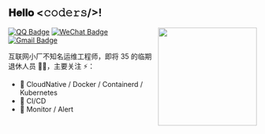 <h2> 𝐇𝐞𝐥𝐥𝐨 <𝚌𝚘𝚍𝚎𝚛𝚜/>!</h2>

<img align='right' src='https://user-images.githubusercontent.com/5713670/87202985-820dcb80-c2b6-11ea-9f56-7ec461c497c3.gif' width='200"'>

[![QQ Badge](https://img.shields.io/badge/-1214966109-1f883d?style=flat-square&logo=tencentqq&logoColor=white)](1214966109) 
[![WeChat Badge](https://img.shields.io/badge/-ezopscn-blue?style=flat-square&logo=Wechat&logoColor=white)](ezopscn) 
[![Gmail Badge](https://img.shields.io/badge/-ezops.cn@gmail.com-c14438?style=flat-square&logo=Gmail&logoColor=white&link=mailto:ezops.cn@gmail.com)](mailto:ezops.cn@gmail.com)

互联网小厂不知名运维工程师，即将 35 的临期退休人员 🐱‍🐉，主要关注 ⚡：

- 🐋 CloudNative / Docker / Containerd / Kubernetes
- 🎯 CI/CD
- 🔔 Monitor / Alert
